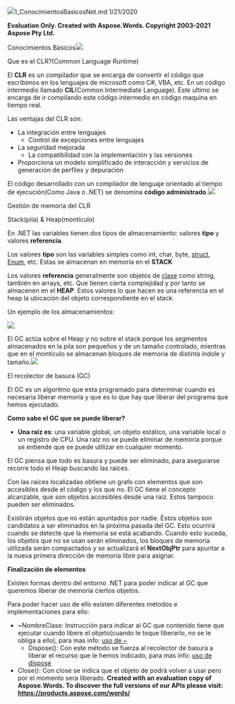 ﻿![](1\_ConocimientosBasicosNet.001.png)1\_ConocimientosBasicosNet.md 1/21/2020

**Evaluation Only. Created with Aspose.Words. Copyright 2003-2021 Aspose Pty Ltd.**

Conocimientos Básicos![](1\_ConocimientosBasicosNet.002.png)

Que es el CLR?(Common Language Runtime)

El **CLR** es un compilador que se encarga de convertir el código que escribimos en los lenguajes de microsoft como C#, VBA, etc. En un código intermedio llamado **CIL**(Common Intermediate Language). Este ultimo se encarga de ir compilando este código intermedio en código maquina en tiempo real.

Las ventajas del CLR son:

- La integración entre lenguajes
  - Control de excepciones entre lenguajes
- La seguridad mejorada
  - La compatibilidad con la implementación y las versiones
- Proporciona un modelo simplificado de interacción y servicios de generación de perfiles y depuración

El código desarrollado con un compilador de lenguaje orientado al tiempo de ejecución(Como Java o .NET) se denomina **código administrado**.![](1\_ConocimientosBasicosNet.003.png)

Gestión de memoria del CLR

Stack(pila) & Heap(montículo)

En .NET las variables tienen dos tipos de almacenamiento: valores **tipo** y valores **referencia**.

Los valores **tipo** son las variables simples como int, char, byte, [struct](file:///c%3A/Users/extagarciab/Downloads/Repos/ApuntesCsharp/ApuntesCsharp/BackEnd/01_CsharpBasico/1_Sintaxis/1_Teoria/0_Comenzando/Sintaxis/1_TodaSintaxisCsharp.md/##Estructuras), [Enum](file:///c%3A/Users/extagarciab/Downloads/Repos/ApuntesCsharp/ApuntesCsharp/BackEnd/01_CsharpBasico/1_Sintaxis/1_Teoria/0_Comenzando/Sintaxis/1_TodaSintaxisCsharp.md/##Enumerador), etc. Estas se almacenan en memoria en el **STACK**

Los valores **referencia** generalmente son objetos de [clase](file:///c%3A/Users/extagarciab/Downloads/Repos/ApuntesCsharp/ApuntesCsharp/BackEnd/01_CsharpBasico/1_Sintaxis/1_Teoria/0_Comenzando/Sintaxis/1_TodaSintaxisCsharp.md/##Clases) como string, también en arrays, etc. Que tienen cierta complejidad y por tanto se almacenen en el **HEAP**. Estos valores lo que hacen es una referencia en el heap la ubicación del objeto correspondiente en el stack.

Un ejemplo de los almacenamientos: 

![](1\_ConocimientosBasicosNet.004.jpeg)

El GC actúa sobre el Heap y no sobre el stack porque los segmentos almacenados en la pila son pequeños y de un tamaño controlado, mientras que en el montículo se almacenan bloques de memoria de distinta índole y tamaño.![](1\_ConocimientosBasicosNet.005.png)

El recolector de basura (GC)

El GC es un algoritmo que esta programado para determinar cuando es necesaria liberar memoria y que es lo que hay que liberar del programa que hemos ejecutado.

**Como sabe el GC que se puede liberar?**

- **Una raíz es**: una variable global, un objeto estático, una variable local o un registro de CPU. Una raíz no se puede eliminar de memoria porque se entiende que se puede utilizar en cualquier momento.

El GC piensa que todo es basura y puede ser eliminado, para asegurarse recorre todo el Heap buscando las raíces.

Con las raíces localizadas obtiene un grafo con elementos que son accesibles desde el código y los que no. El GC tiene el concepto alcanzable, que son objetos accesibles desde una raíz. Estos tampoco pueden ser eliminados.

Existirán objetos que no están apuntados por nadie. Éstos objetos son candidatos a ser eliminados en la próxima pasada del GC. Esto ocurrirá cuando se detecte que la memoria se está acabando. Cuando esto suceda, los objetos que no se usan serán eliminados, los bloques de memoria utilizada serán compactados y se actualizará el **NextObjPtr** para apuntar a la nueva primera dirección de memoria libre para asignar.

**Finalización de elementos**

Existen formas dentro del entorno .NET para poder indicar al GC que queremos liberar de memoria ciertos objetos.

Para poder hacer uso de ello existen diferentes métodos e implementaciones para ello:

- ~NombreClase: Instrucción para indicar al GC que contenido tiene que ejecutar cuando libere el objeto(cuando le toque liberarlo, no se le obliga a ello), para mas info: [uso de ~](file:///c%3A/Users/extagarciab/Downloads/Repos/ApuntesCsharp/ApuntesCsharp/BackEnd/01_CsharpBasico/1_Sintaxis/1_Teoria/0_Comenzando/GestionRecursosAdminNoAdmin.md/#Finalizadores\(Liberar-memoria\))
  - Dispose(): Con este método se fuerza al recolector de basura a liberar el recurso que le hemos indicado, para mas info: [uso de dispose](file:///c%3A/Users/extagarciab/Downloads/Repos/ApuntesCsharp/ApuntesCsharp/BackEnd/01_CsharpBasico/1_Sintaxis/1_Teoria/0_Comenzando/GestionRecursosAdminNoAdmin.md/#Dispose\(Liberar-memoria\))
- Close(): Con close se indica que el objeto de podrá volver a usar pero por el momento sera liberado.
**Created with an evaluation copy of Aspose.Words. To discover the full versions of our APIs please visit: https://products.aspose.com/words/**
